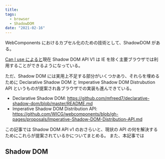 ```yaml
---
title:
tags:
  - browser
  - ShadowDOM
date: "2021-02-16"
---
```


WebComponents におけるカプセル化のための技術として、ShadowDOM がある。

[Can I use によると](https://caniuse.com/shadowdomv1)現在 Shadow DOM API V1 は IE を除く主要ブラウザでは利用することができるようになっている。

ただ、Shadow DOM には実用上不足する部分がいくつかあり、それらを埋めるために Declarative Shadow DOM と Imperative Shadow DOM Distrubution API というものが提案され各ブラウザでの実装も進んできている。

- Declarative Shadow DOM: https://github.com/mfreed7/declarative-shadow-dom/blob/master/README.md
- Imperative Shadow DOM Distribution API: https://github.com/WICG/webcomponents/blob/gh-pages/proposals/Imperative-Shadow-DOM-Distribution-API.md

この記事では Shadow DOM API v1 のおさらいと、現状の API の何を解決するためにこれらが提案されているかについてまとめる。
また、本記事では

## Shadow DOM
